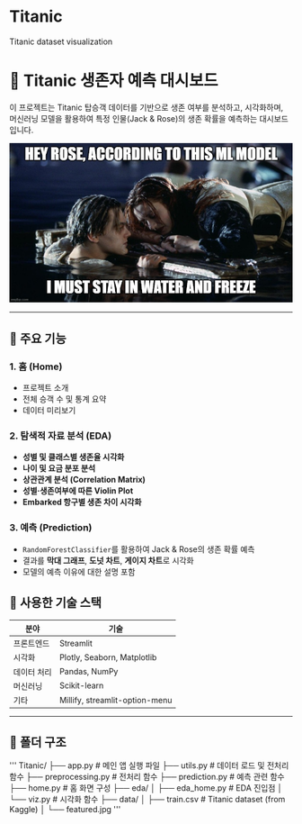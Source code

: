 # Titanic
Titanic dataset visualization
# 🚢 Titanic 생존자 예측 대시보드

이 프로젝트는 Titanic 탑승객 데이터를 기반으로 생존 여부를 분석하고, 시각화하며, 머신러닝 모델을 활용하여 특정 인물(Jack & Rose)의 생존 확률을 예측하는 대시보드입니다.  

![preview](./data/featured.jpg)

---

## 📌 주요 기능

### 1. 홈 (Home)
- 프로젝트 소개
- 전체 승객 수 및 통계 요약
- 데이터 미리보기

### 2. 탐색적 자료 분석 (EDA)
- **성별 및 클래스별 생존율 시각화**
- **나이 및 요금 분포 분석**
- **상관관계 분석 (Correlation Matrix)**
- **성별·생존여부에 따른 Violin Plot**
- **Embarked 항구별 생존 차이 시각화**

### 3. 예측 (Prediction)
- `RandomForestClassifier`를 활용하여 Jack & Rose의 생존 확률 예측
- 결과를 **막대 그래프**, **도넛 차트**, **게이지 차트**로 시각화
- 모델의 예측 이유에 대한 설명 포함
## 🧠 사용한 기술 스택

| 분야 | 기술 |
|------|------|
| 프론트엔드 | Streamlit |
| 시각화 | Plotly, Seaborn, Matplotlib |
| 데이터 처리 | Pandas, NumPy |
| 머신러닝 | Scikit-learn |
| 기타 | Millify, streamlit-option-menu |

---

## 📂 폴더 구조
'''
Titanic/
├── app.py                # 메인 앱 실행 파일
├── utils.py              # 데이터 로드 및 전처리 함수
├── preprocessing.py      # 전처리 함수
├── prediction.py         # 예측 관련 함수
├── home.py               # 홈 화면 구성
├── eda/
│   ├── eda_home.py       # EDA 진입점
│   └── viz.py            #  시각화 함수
├── data/
│   ├── train.csv         # Titanic dataset (from Kaggle)
│   └── featured.jpg
'''
